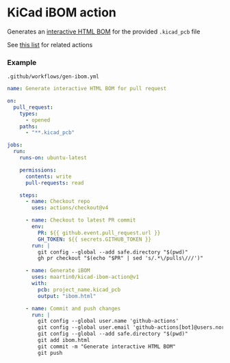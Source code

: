 # KiCad iBOM action
Generates an [interactive HTML BOM](https://github.com/openscopeproject/InteractiveHtmlBom/s) for the provided `.kicad_pcb` file

See [this list](https://github.com/stars/maartin0/lists/kicad-action-utils) for related actions

### Example
`.github/workflows/gen-ibom.yml`
```yml
name: Generate interactive HTML BOM for pull request

on:
  pull_request:
    types:
      - opened
    paths:
      - "**.kicad_pcb"

jobs:
  run:
    runs-on: ubuntu-latest

    permissions:
      contents: write
      pull-requests: read

    steps:
      - name: Checkout repo
        uses: actions/checkout@v4

      - name: Checkout to latest PR commit
        env:
          PR: ${{ github.event.pull_request.url }}
          GH_TOKEN: ${{ secrets.GITHUB_TOKEN }}
        run: |
          git config --global --add safe.directory "$(pwd)"
          gh pr checkout "$(echo "$PR" | sed 's/.*\/pulls\///')"

      - name: Generate iBOM
        uses: maartin0/kicad-ibom-action@v1
        with:
          pcb: project_name.kicad_pcb
          output: "ibom.html"

      - name: Commit and push changes
        run: |
          git config --global user.name 'github-actions'
          git config --global user.email 'github-actions[bot]@users.noreply.github.com'
          git config --global --add safe.directory "$(pwd)"
          git add ibom.html
          git commit -m "Generate interactive HTML BOM"
          git push
```
